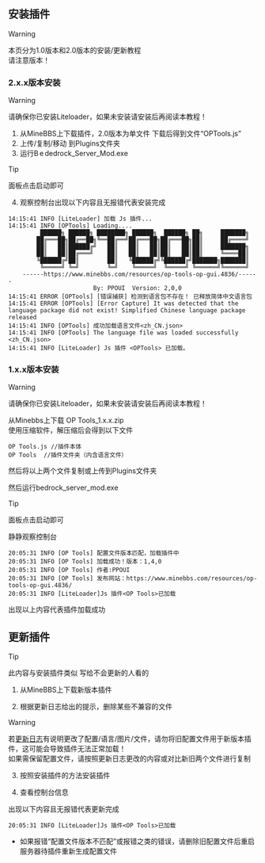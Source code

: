 ## 安装插件
> [!warning]
> 本页分为1.0版本和2.0版本的安装/更新教程   
> 请注意版本！

### 2.x.x版本安装   
> [!warning]
> 请确保你已安装Liteloader，如果未安装请安装后再阅读本教程！    

1. 从MineBBS上下载插件，2.0版本为单文件
下载后得到文件“OPTools.js”  
2. 上传/复制/移动 到Plugins文件夹
3. 运行B e dedrock_Server_Mod.exe   
> [!TIP]
> 面板点击启动即可

4. 观察控制台出现以下内容且无报错代表安装完成
```log
14:15:41 INFO [LiteLoader] 加载 Js 插件...
14:15:41 INFO [OPTools] Loading....
         ██████╗ ██████╗ ████████╗ ██████╗  ██████╗ ██╗     ███████╗
        ██╔═══██╗██╔══██╗╚══██╔══╝██╔═══██╗██╔═══██╗██║     ██╔════╝
        ██║   ██║██████╔╝   ██║   ██║   ██║██║   ██║██║     ███████╗
        ██║   ██║██╔═══╝    ██║   ██║   ██║██║   ██║██║     ╚════██║
        ╚██████╔╝██║        ██║   ╚██████╔╝╚██████╔╝███████╗███████║
         ╚═════╝ ╚═╝        ╚═╝    ╚═════╝  ╚═════╝ ╚══════╝╚══════╝
    ------https://www.minebbs.com/resources/op-tools-op-gui.4836/------
                        By: PPOUI  Version: 2,0,0
14:15:41 ERROR [OPTools] [错误捕获] 检测到语言包不存在！ 已释放简体中文语言包
14:15:41 ERROR [OPTools] [Error Capture] It was detected that the language package did not exist! Simplified Chinese language package released
14:15:41 INFO [OPTools] 成功加载语言文件<zh_CN.json>
14:15:41 INFO [OPTools] The language file was loaded successfully <zh_CN.json>
14:15:41 INFO [LiteLoader] Js 插件 <OPTools> 已加载。
``` 

### 1.x.x版本安装
> [!warning]
> 请确保你已安装Liteloader，如果未安装请安装后再阅读本教程！    

从Minebbs上下载 OP Tools_1.x.x.zip  
使用压缩软件，解压缩后会得到以下文件  
```文件
OP Tools.js //插件本体
OP Tools  //插件文件夹（内含语言文件）
```
然后将以上两个文件复制或上传到Plugins文件夹

然后运行bedrock_server_mod.exe
> [!TIP]
> 面板点击启动即可

静静观察控制台
```log
20:05:31 INFO [OP Tools] 配置文件版本匹配，加载插件中
20:05:31 INFO [OP Tools] 加载成功！版本：1,4,0
20:05:31 INFO [OP Tools] 作者:PPOUI
20:05:31 INFO [OP Tools] 发布网站：https://www.minebbs.com/resources/op-tools-op-gui.4836/
20:05:31 INFO [LiteLoader]Js 插件<OP Tools>已加载
```
出现以上内容代表插件加载成功

## 更新插件

> [!tip]
> 此内容与安装插件类似
> 写给不会更新的人看的

1. 从MineBBS上下载新版本插件

2. 根据更新日志给出的提示，删除某些不兼容的文件

> [!warning]
> 若[更新日志](./md/Update.md)有说明更改了配置/语言/图片/文件，请勿将旧配置文件用于新版本插件，这可能会导致插件无法正常加载！   
> 如果需保留配置文件，请按照更新日志更改的内容或对比新旧两个文件进行复制  

3. 按照安装插件的方法安装插件

4. 查看控制台信息

出现以下内容且无报错代表更新完成

```log
20:05:31 INFO [LiteLoader]Js 插件<OP Tools>已加载
```

- 如果报错“配置文件版本不匹配”或报错之类的错误，请删除旧配置文件后重启服务器待插件重新生成配置文件